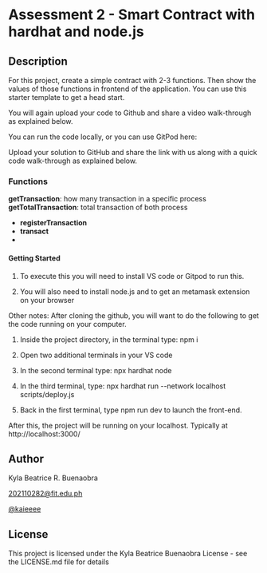 # Assessment 2 - Smart Contract with hardhat and node.js

## Description
For this project, create a simple contract with 2-3 functions. Then show the values of those functions in frontend of the application. You can use this starter template to get a head start.

You will again upload your code to Github and share a video walk-through as explained below.

You can run the code locally, or you can use GitPod here:

Upload your solution to GitHub and share the link with us along with a quick code walk-through as explained below.

### Functions
**getTransaction**: how many transaction in a specific process
**getTotalTransaction**: total transaction of both process
- **registerTransaction**
- **transact**
- 

#### Getting Started
1. To execute this you will need to install VS code or Gitpod to run this.

2. You will also need to install node.js and to get an metamask extension on your browser

Other notes: 
After cloning the github, you will want to do the following to get the code running on your computer.

1. Inside the project directory, in the terminal type: npm i
   
2. Open two additional terminals in your VS code
   
3. In the second terminal type: npx hardhat node
   
4. In the third terminal, type: npx hardhat run --network localhost scripts/deploy.js
   
5. Back in the first terminal, type npm run dev to launch the front-end.

After this, the project will be running on your localhost. 
Typically at http://localhost:3000/


## Author
Kyla Beatrice R. Buenaobra

202110282@fit.edu.ph

[@kaieeee](https://www.facebook.com/KylaBeatriceeee)

## License
This project is licensed under the Kyla Beatrice Buenaobra License - see the LICENSE.md file for details
